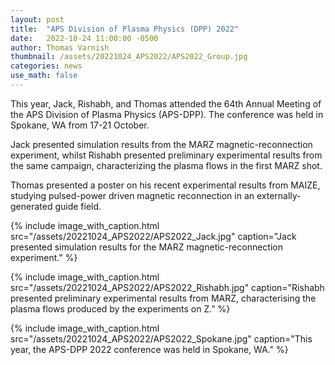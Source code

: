 ```yaml
---
layout: post
title:  "APS Division of Plasma Physics (DPP) 2022"
date:   2022-10-24 11:00:00 -0500
author: Thomas Varnish
thumbnail: /assets/20221024_APS2022/APS2022_Group.jpg
categories: news
use_math: false
---
```


This year, Jack, Rishabh, and Thomas attended the 64th Annual Meeting of the APS Division of Plasma Physics (APS-DPP). The conference was held in Spokane, WA from 17-21 October. 

Jack presented simulation results from the MARZ magnetic-reconnection experiment, whilst Rishabh presented preliminary experimental results from the same campaign, characterizing the plasma flows in the first MARZ shot.

Thomas presented a poster on his recent experimental results from MAIZE, studying pulsed-power driven magnetic reconnection in an externally-generated guide field.

{% include image_with_caption.html 
    src="/assets/20221024_APS2022/APS2022_Jack.jpg" 
    caption="Jack presented simulation results for the MARZ magnetic-reconnection experiment."
%}

{% include image_with_caption.html 
    src="/assets/20221024_APS2022/APS2022_Rishabh.jpg" 
    caption="Rishabh presented preliminary experimental results from MARZ, characterising the plasma flows produced by the experiments on Z."
%}

{% include image_with_caption.html 
    src="/assets/20221024_APS2022/APS2022_Spokane.jpg" 
    caption="This year, the APS-DPP 2022 conference was held in Spokane, WA."
%}